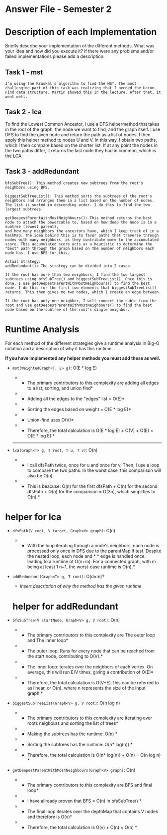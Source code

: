 # Answer File - Semester 2
# Description of each Implementation
Briefly describe your implementation of the different methods. What was your idea and how did you execute it? If there were any problems and/or failed implementations please add a description.

## Task 1 - mst
    I'm using the Kruskal's algorithm to find the MST. The most challenging part of this task was realizing that I needed the Union-Find data structure. Martin showed this in the lecture. After that, it went well.

## Task 2 - lca
   To find the Lowest Common Ancestor, I use a DFS helpermethod that takes in the root of the graph, the node we want to find, and the graph itself. I use DFS to find the given node and return the path as a list of nodes. I then apply this helper method to nodes U and V. In this way, I obtain two paths, which I then compare based on the shorter list. If at any point the nodes in the two paths differ, it returns the last node they had in common, which is the LCA.

## Task 3 - addRedundant

    bfsSubTree(): This method creates new subtrees from the root's neighbors using BFS.

    biggestSubTreeList(): This method sorts the subtrees of the root's neighbors and arranges them in a list based on the number of nodes. The list is sorted in descending order. I do this to find the two largest subtrees.

    getDeepestParentWithMostNeighbours(): This method returns the best node to attach the powercable to, based on how deep the node is in a subtree (lowest parent), 
    and how many neighbors the ancestors have, which I keep track of in a hashMap. The idea behind this is to favor paths that traverse through nodes with many neighbors, as they contribute more to the accumulated score. This accumulated score acts as a heuristic to determine the "best" path through the graph based on the number of neighbors each node has. I use BFS for this.

    Actual Strategy:
    addRedundant(): The strategy can be divided into 2 cases.
    
    If the root has more than two neighbors, I find the two largest subtrees using bfsSubTree() and biggestSubTreeList(). Once this is done, I use getDeepestParentWithMostNeighbours() to find the best node. I do this for the first two elements that biggestSubTreeList() returns. This then gives me two nodes, which I create an edge between.

    If the root has only one neighbor, I will connect the cable from the root and use getDeepestParentWithMostNeighbours() to find the best node based on the subtree of the root's single neighbor.



# Runtime Analysis
For each method of the different strategies give a runtime analysis in Big-O notation and a description of why it has this runtime.

**If you have implemented any helper methods you must add these as well.**

* ``mst(WeightedGraph<T, E> g)``: O(E * log E) 
    * * The primary contributors to this complexity are adding all edges to a list, sorting, and union find*
    * * Adding all the edges to the "edges" list = O(E)*
    * * Sorting the edges based on weight = O(E * log E)*
    * * Union-find uses O(V)*
    * * Therefore, the total calculation is O(E * log E) + O(V) + O(E) = O(E * log E) *
    * **
    
* ``lca(Graph<T> g, T root, T u, T v)``: O(n)
    * * I call dfsPath twice, once for u and once for v. Then, I use a loop to compare the two paths. In the worst case, this comparison will also be O(n). 
    * * This is beacuse: O(n) for the first dfsPath + O(n) for the second dfsPath + O(n) for the comparison = O(3n), which simplifies to O(n).*

# helper for lca
* ``dfsPath(V root, V target, Graph<V> graph)``: O(n)
    * * With the loop iterating through a node's neighbors, each node is processed only once in DFS due to the parentMap if test. Despite the nested loop, each node and * * edge is handled once, leading to a runtime of O(n+m). For a connected graph, with m being at least 1 n−1, the worst-case runtime is O(n).*


* ``addRedundant(Graph<T> g, T root)``: O(d×m)?
    * *Insert description of why the method has the given runtime*

    # helper for addRedundant
* ``bfsSubTree(V startNode, Graph<V> g, V root)``: O(n)
    * * The primary contributors to this complexity are The outer loop and The inner loop*
    * * The outer loop: Runs for every node that can be reached from the start node, contributing to O(V).*
    * * The inner loop: terates over the neighbors of each vertex. On average, this will run E/V times, giving a contribution of O(E)*
    * * Therefore, the total calculation is O(V+E).This can be referred to as linear, or O(n), where n represents the size of the input graph.*


* ``biggestSubTreeList(Graph<V> g, V root)``: O(n log n)
    * * The primary contributors to this complexity are iterating over roots neigbours and sorting the list of trees*
    * * Making the subtrees has the runtime: O(n) *
    * * Sorting the subtrees has the runtime: O(n* log(n)) *
    * * Therefore, the total calculation is O(n* log(n)) + O(n) = O(n log n) *

* ``getDeepestParentWithMostNeighbours(Graph<V> graph)``: O(n)
    *  * The primary contributors to this complexity are BFS and final loop*
    *  * I have allready proven that BFS = O(n) in bfsSubTree() *
    *  * The final loop iterates over the depthMap that contains V nodes and therefore is O(v)*
    *  * Therefore, the total calculation is O(v) + O(n) = O(n) *


